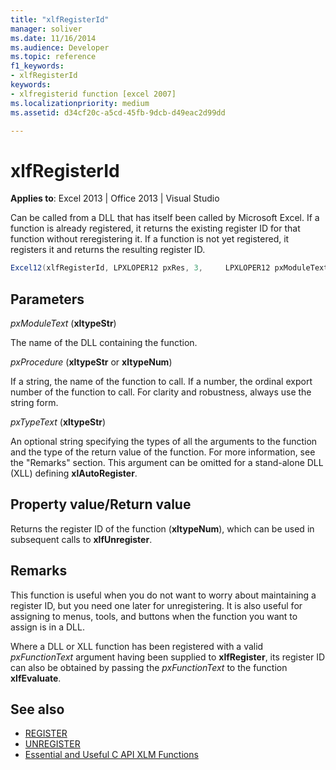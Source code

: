 ```yaml
---
title: "xlfRegisterId"
manager: soliver
ms.date: 11/16/2014
ms.audience: Developer
ms.topic: reference
f1_keywords:
- xlfRegisterId
keywords:
- xlfregisterid function [excel 2007]
ms.localizationpriority: medium
ms.assetid: d34cf20c-a5cd-45fb-9dcb-d49eac2d99dd

---
```


# xlfRegisterId

**Applies to**: Excel 2013 | Office 2013 | Visual Studio
  
Can be called from a DLL that has itself been called by Microsoft Excel. If a function is already registered, it returns the existing register ID for that function without reregistering it. If a function is not yet registered, it registers it and returns the resulting register ID.
  
```cs
Excel12(xlfRegisterId, LPXLOPER12 pxRes, 3,     LPXLOPER12 pxModuleText, LPXLOPER12 pxProcedure, LPXLOPER12 pxTypeText);
```

## Parameters

_pxModuleText_ (**xltypeStr**)
  
The name of the DLL containing the function.
  
_pxProcedure_ (**xltypeStr** or **xltypeNum**)
  
If a string, the name of the function to call. If a number, the ordinal export number of the function to call. For clarity and robustness, always use the string form.
  
_pxTypeText_ (**xltypeStr**)
  
An optional string specifying the types of all the arguments to the function and the type of the return value of the function. For more information, see the "Remarks" section. This argument can be omitted for a stand-alone DLL (XLL) defining **xlAutoRegister**.
  
## Property value/Return value

Returns the register ID of the function (**xltypeNum**), which can be used in subsequent calls to **xlfUnregister**.
  
## Remarks

This function is useful when you do not want to worry about maintaining a register ID, but you need one later for unregistering. It is also useful for assigning to menus, tools, and buttons when the function you want to assign is in a DLL.
  
Where a DLL or XLL function has been registered with a valid _pxFunctionText_ argument having been supplied to **xlfRegister**, its register ID can also be obtained by passing the _pxFunctionText_ to the function **xlfEvaluate**.
  
## See also

- [REGISTER](xlfregister-form-1.md)
- [UNREGISTER](xlfunregister-form-1.md)
- [Essential and Useful C API XLM Functions](essential-and-useful-c-api-xlm-functions.md)
